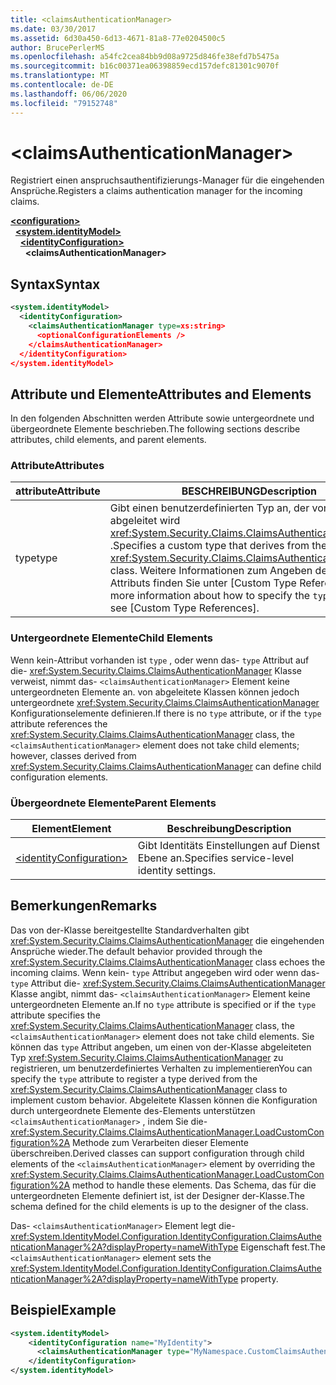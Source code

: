```yaml
---
title: <claimsAuthenticationManager>
ms.date: 03/30/2017
ms.assetid: 6d30a450-6d13-4671-81a8-77e0204500c5
author: BrucePerlerMS
ms.openlocfilehash: a54fc2cea84bb9d08a9725d846fe38efd7b5475a
ms.sourcegitcommit: b16c00371ea06398859ecd157defc81301c9070f
ms.translationtype: MT
ms.contentlocale: de-DE
ms.lasthandoff: 06/06/2020
ms.locfileid: "79152748"
---
```

# \<claimsAuthenticationManager>
<span data-ttu-id="2a493-101">Registriert einen anspruchsauthentifizierungs-Manager für die eingehenden Ansprüche.</span><span class="sxs-lookup"><span data-stu-id="2a493-101">Registers a claims authentication manager for the incoming claims.</span></span>  
  
[**\<configuration>**](../configuration-element.md)\
&nbsp;&nbsp;[**\<system.identityModel>**](system-identitymodel.md)\
&nbsp;&nbsp;&nbsp;&nbsp;[**\<identityConfiguration>**](identityconfiguration.md)\
&nbsp;&nbsp;&nbsp;&nbsp;&nbsp;&nbsp;**\<claimsAuthenticationManager>**  
  
## <a name="syntax"></a><span data-ttu-id="2a493-102">Syntax</span><span class="sxs-lookup"><span data-stu-id="2a493-102">Syntax</span></span>  
  
```xml  
<system.identityModel>  
  <identityConfiguration>  
    <claimsAuthenticationManager type=xs:string>  
      <optionalConfigurationElements />  
    </claimsAuthenticationManager>  
  </identityConfiguration>  
</system.identityModel>  
```  
  
## <a name="attributes-and-elements"></a><span data-ttu-id="2a493-103">Attribute und Elemente</span><span class="sxs-lookup"><span data-stu-id="2a493-103">Attributes and Elements</span></span>  
 <span data-ttu-id="2a493-104">In den folgenden Abschnitten werden Attribute sowie untergeordnete und übergeordnete Elemente beschrieben.</span><span class="sxs-lookup"><span data-stu-id="2a493-104">The following sections describe attributes, child elements, and parent elements.</span></span>  
  
### <a name="attributes"></a><span data-ttu-id="2a493-105">Attribute</span><span class="sxs-lookup"><span data-stu-id="2a493-105">Attributes</span></span>  
  
|<span data-ttu-id="2a493-106">attribute</span><span class="sxs-lookup"><span data-stu-id="2a493-106">Attribute</span></span>|<span data-ttu-id="2a493-107">BESCHREIBUNG</span><span class="sxs-lookup"><span data-stu-id="2a493-107">Description</span></span>|  
|---------------|-----------------|  
|<span data-ttu-id="2a493-108">type</span><span class="sxs-lookup"><span data-stu-id="2a493-108">type</span></span>|<span data-ttu-id="2a493-109">Gibt einen benutzerdefinierten Typ an, der von der-Klasse abgeleitet wird <xref:System.Security.Claims.ClaimsAuthenticationManager> .</span><span class="sxs-lookup"><span data-stu-id="2a493-109">Specifies a custom type that derives from the <xref:System.Security.Claims.ClaimsAuthenticationManager> class.</span></span> <span data-ttu-id="2a493-110">Weitere Informationen zum Angeben des- `type` Attributs finden Sie unter [Custom Type References].</span><span class="sxs-lookup"><span data-stu-id="2a493-110">For more information about how to specify the `type` attribute, see [Custom Type References].</span></span>|  
  
### <a name="child-elements"></a><span data-ttu-id="2a493-111">Untergeordnete Elemente</span><span class="sxs-lookup"><span data-stu-id="2a493-111">Child Elements</span></span>  
 <span data-ttu-id="2a493-112">Wenn kein-Attribut vorhanden ist `type` , oder wenn das- `type` Attribut auf die- <xref:System.Security.Claims.ClaimsAuthenticationManager> Klasse verweist, nimmt das- `<claimsAuthenticationManager>` Element keine untergeordneten Elemente an. von abgeleitete Klassen können jedoch untergeordnete <xref:System.Security.Claims.ClaimsAuthenticationManager> Konfigurationselemente definieren.</span><span class="sxs-lookup"><span data-stu-id="2a493-112">If there is no `type` attribute, or if the `type` attribute references the <xref:System.Security.Claims.ClaimsAuthenticationManager> class, the `<claimsAuthenticationManager>` element does not take child elements; however, classes derived from <xref:System.Security.Claims.ClaimsAuthenticationManager> can define child configuration elements.</span></span>  
  
### <a name="parent-elements"></a><span data-ttu-id="2a493-113">Übergeordnete Elemente</span><span class="sxs-lookup"><span data-stu-id="2a493-113">Parent Elements</span></span>  
  
|<span data-ttu-id="2a493-114">Element</span><span class="sxs-lookup"><span data-stu-id="2a493-114">Element</span></span>|<span data-ttu-id="2a493-115">Beschreibung</span><span class="sxs-lookup"><span data-stu-id="2a493-115">Description</span></span>|  
|-------------|-----------------|  
|[\<identityConfiguration>](identityconfiguration.md)|<span data-ttu-id="2a493-116">Gibt Identitäts Einstellungen auf Dienst Ebene an.</span><span class="sxs-lookup"><span data-stu-id="2a493-116">Specifies service-level identity settings.</span></span>|  
  
## <a name="remarks"></a><span data-ttu-id="2a493-117">Bemerkungen</span><span class="sxs-lookup"><span data-stu-id="2a493-117">Remarks</span></span>  
 <span data-ttu-id="2a493-118">Das von der-Klasse bereitgestellte Standardverhalten gibt <xref:System.Security.Claims.ClaimsAuthenticationManager> die eingehenden Ansprüche wieder.</span><span class="sxs-lookup"><span data-stu-id="2a493-118">The default behavior provided through the <xref:System.Security.Claims.ClaimsAuthenticationManager> class echoes the incoming claims.</span></span> <span data-ttu-id="2a493-119">Wenn kein- `type` Attribut angegeben wird oder wenn das- `type` Attribut die- <xref:System.Security.Claims.ClaimsAuthenticationManager> Klasse angibt, nimmt das- `<claimsAuthenticationManager>` Element keine untergeordneten Elemente an.</span><span class="sxs-lookup"><span data-stu-id="2a493-119">If no `type` attribute is specified or if the `type` attribute specifies the <xref:System.Security.Claims.ClaimsAuthenticationManager> class, the `<claimsAuthenticationManager>` element does not take child elements.</span></span> <span data-ttu-id="2a493-120">Sie können das `type` Attribut angeben, um einen von der-Klasse abgeleiteten Typ <xref:System.Security.Claims.ClaimsAuthenticationManager> zu registrieren, um benutzerdefiniertes Verhalten zu implementieren</span><span class="sxs-lookup"><span data-stu-id="2a493-120">You can specify the `type` attribute to register a type derived from the <xref:System.Security.Claims.ClaimsAuthenticationManager> class to implement custom behavior.</span></span> <span data-ttu-id="2a493-121">Abgeleitete Klassen können die Konfiguration durch untergeordnete Elemente des-Elements unterstützen `<claimsAuthenticationManager>` , indem Sie die- <xref:System.Security.Claims.ClaimsAuthenticationManager.LoadCustomConfiguration%2A> Methode zum Verarbeiten dieser Elemente überschreiben.</span><span class="sxs-lookup"><span data-stu-id="2a493-121">Derived classes can support configuration through child elements of the `<claimsAuthenticationManager>` element by overriding the <xref:System.Security.Claims.ClaimsAuthenticationManager.LoadCustomConfiguration%2A> method to handle these elements.</span></span> <span data-ttu-id="2a493-122">Das Schema, das für die untergeordneten Elemente definiert ist, ist der Designer der-Klasse.</span><span class="sxs-lookup"><span data-stu-id="2a493-122">The schema defined for the child elements is up to the designer of the class.</span></span>  
  
 <span data-ttu-id="2a493-123">Das- `<claimsAuthenticationManager>` Element legt die- <xref:System.IdentityModel.Configuration.IdentityConfiguration.ClaimsAuthenticationManager%2A?displayProperty=nameWithType> Eigenschaft fest.</span><span class="sxs-lookup"><span data-stu-id="2a493-123">The `<claimsAuthenticationManager>` element sets the <xref:System.IdentityModel.Configuration.IdentityConfiguration.ClaimsAuthenticationManager%2A?displayProperty=nameWithType> property.</span></span>  
  
## <a name="example"></a><span data-ttu-id="2a493-124">Beispiel</span><span class="sxs-lookup"><span data-stu-id="2a493-124">Example</span></span>  
  
```xml  
<system.identityModel>  
    <identityConfiguration name="MyIdentity">  
      <claimsAuthenticationManager type="MyNamespace.CustomClaimsAuthenticationManager, MyAssembly"/>
    </identityConfiguration>  
</system.identityModel>  
```
